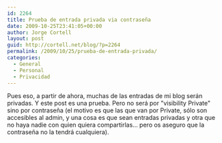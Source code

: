 ```yaml
---
id: 2264
title: Prueba de entrada privada via contraseña
date: 2009-10-25T23:41:05+00:00
author: Jorge Cortell
layout: post
guid: http://cortell.net/blog/?p=2264
permalink: /2009/10/25/prueba-de-entrada-privada/
categories:
  - General
  - Personal
  - Privacidad
---
```

Pues eso, a partir de ahora, muchas de las entradas de mi blog serán privadas. Y este post es una prueba. Pero no será por "visibility Private" sino por contraseña (el motivo es que las que van por Private, sólo son accesibles al admin, y una cosa es que sean entradas privadas y otra que no haya nadie con quien quiera compartirlas... pero os aseguro que la contraseña no la tendrá cualquiera).
